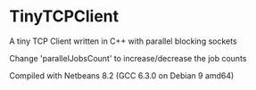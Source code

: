 # TinyTCPClient
A tiny TCP Client written in C++ with parallel blocking sockets

Change 'parallelJobsCount' to increase/decrease the job counts

Compiled with Netbeans 8.2 (GCC 6.3.0 on Debian 9 amd64)

